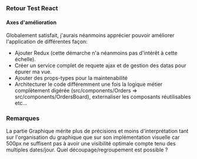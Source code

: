 ### Retour Test React


#### Axes d'amélioration
Globalement satisfait, j'aurais néanmoins apprécier pouvoir améliorer l'application de différentes façon:
 - Ajouter Redux (cette démarche n'a néanmoins pas d'intérêt à cette échelle).
 - Créer un service complet de requete ajax et de gestion des datas pour épurer ma vue.
 - Ajouter des props-types pour la maintenabilité
 - Architecturer le code différemment une fois la logique métier complètement digérée (src/components/Orders => src/components/OrdersBoard), externaliser les composants réutilisables etc...

### Remarques
La partie Graphique mérite plus de précisions et moins d'interprétation tant sur l'organisation du graphique que sur son implémentation visuelle car 500px ne suffisent pas à avoir une visibilité optimale compte tenu des multiples dates/jour. Quel découpage/regroupement est possible ?  